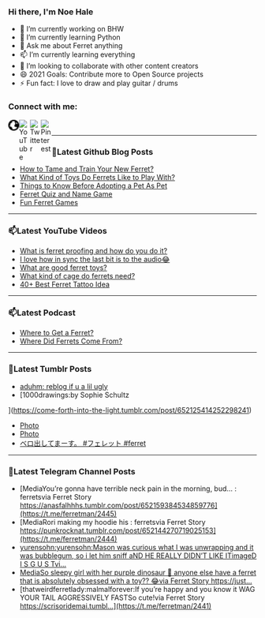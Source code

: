 ### Hi there, I'm Noe Hale

- 🔭 I’m currently working on BHW
- 🌱 I’m currently learning Python
- 💬 Ask me about Ferret anything
- 📫 I’m currently learning everything
- 🔭 I’m looking to collaborate with other content creators
- 😄 2021 Goals: Contribute more to Open Source projects
- ⚡ Fun fact: I love to draw and play guitar / drums

### Connect with me:

[<img align="left" alt="ferretvoice.com" width="22px" src="https://raw.githubusercontent.com/iconic/open-iconic/master/svg/globe.svg" />](https://ferretvoice.com)
[<img align="left" alt="YouTube" width="22px" src="https://cdn.jsdelivr.net/npm/simple-icons@v3/icons/youtube.svg" />](https://www.youtube.com/channel/UCk665XTfaMLVwFVWUmgnDiw)
[<img align="left" alt="Twitter" width="22px" src="https://cdn.jsdelivr.net/npm/simple-icons@v3/icons/twitter.svg" />](https://twitter.com/voiceferret)
[<img align="left" alt="Pinterest" width="22px" src="https://cdn.jsdelivr.net/npm/simple-icons@v3/icons/pinterest.svg" />](https://www.pinterest.com/voiceferret/)

<br />

---
### 🔭Latest Github Blog Posts
<!-- GITHUB:START -->
- [How to Tame and Train Your New Ferret?](http://noehale.github.io/how-to-tame-and-train-your-new-ferret/)
- [What Kind of Toys Do Ferrets Like to Play With?](http://noehale.github.io/what-kind-of-toys-do-ferrets-like-to-play-with/)
- [Things to Know Before Adopting a Pet As Pet](http://noehale.github.io/things-to-know-before-adopting-a-pet-as-pet/)
- [Ferret Quiz and Name Game](http://noehale.github.io/ferret-quiz/)
- [Fun Ferret Games](http://noehale.github.io/fun-ferret-games/)
<!-- GITHUB:END -->
---
### 📫Latest YouTube Videos

<!-- YOUTUBE:START -->
- [What is ferret proofing and how do you do it?](https://www.youtube.com/watch?v=81Syh_DJBQQ)
- [I love how in sync the last bit is to the audio😂](https://www.youtube.com/watch?v=WHBeGHwSlGY)
- [What are good ferret toys?](https://www.youtube.com/watch?v=tPxRilBzc0s)
- [What kind of cage do ferrets need?](https://www.youtube.com/watch?v=xzz6hC3sR5A)
- [40+ Best Ferret Tattoo Idea](https://www.youtube.com/watch?v=KIKqduR6Xcs)
<!-- YOUTUBE:END -->

---
### 📫Latest Podcast

<!-- PODCAST:START -->
- [Where to Get a Ferret?](https://anchor.fm/ferretvoice/episodes/Where-to-Get-a-Ferret-erurfu)
- [Where Did Ferrets Come From?](https://anchor.fm/ferretvoice/episodes/Where-Did-Ferrets-Come-From-eruq8g)
<!-- PODCAST:END -->
---
### 📝Latest Tumblr Posts

<!-- TUMBLR:START -->
- [aduhm:
reblog if u a lil ugly
](https://come-forth-into-the-light.tumblr.com/post/652148045080870912)
- [1000drawings:by Sophie Schultz

](https://come-forth-into-the-light.tumblr.com/post/652125414252298241)
- [Photo](https://come-forth-into-the-light.tumblr.com/post/652102793119793152)
- [Photo](https://come-forth-into-the-light.tumblr.com/post/652080140065570816)
- [ベロ出してまーす。
#フェレット #ferret](https://come-forth-into-the-light.tumblr.com/post/652064892227059712)
<!-- TUMBLR:END -->
---
### 📝Latest Telegram Channel Posts

<!-- TELEGRAM:START -->
- [MediaYou’re gonna have terrible neck pain in the morning, bud… : ferretsvia Ferret Story https://anasfalhhhs.tumblr.com/post/652159384534859776](https://t.me/ferretman/2445)
- [MediaRori making my hoodie his : ferretsvia Ferret Story https://punkrocknat.tumblr.com/post/652144270719025153](https://t.me/ferretman/2444)
- [yurensohn:yurensohn:Mason was curious what I was unwrapping and it was bubblegum, so i let him sniff aND HE REALLY DIDN’T LIKE ITimageD I S G U S Tvi...](https://t.me/ferretman/2443)
- [MediaSo sleepy girl with her purple dinosaur 🦕 anyone else have a ferret that is absolutely obsessed with a toy?? 😂via Ferret Story https://just...](https://t.me/ferretman/2442)
- [thatweirdferretlady:malmalforever:If you’re happy and you know it WAG YOUR TAIL AGGRESSIVELY FASTSo cute!via Ferret Story https://scrisoridemai.tumbl...](https://t.me/ferretman/2441)
<!-- TELEGRAM:END -->
